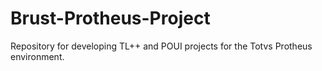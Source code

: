 <head>
  <meta charset="UTF-8">
  <title>Brust-Protheus-Project</title>
  <link rel="stylesheet" href="css/style.css">
</head>
<body>

  <h1>Brust-Protheus-Project</h1>

  <p>Repository for developing TL++ and POUI projects for the Totvs Protheus environment.</p>

</body>

